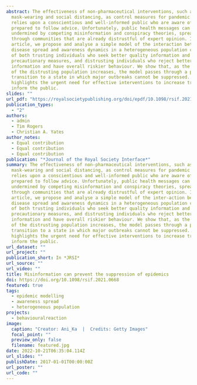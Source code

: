 ```yaml
---
abstract: The effectiveness of non-pharmaceutical interventions, such as
  mask-wearing and social distancing, as control measures for pandemic disease
  relies upon a conscientious and well-informed public who are aware of and
  prepared to follow advice. Unfortunately, public health messages can be
  undermined by competing misinformation and conspiracy theories, spread virally
  through communities that are already distrustful of expert opinion. In this
  article, we propose and analyse a simple model of the interaction between
  disease spread and awareness dynamics in a heterogeneous population composed
  of both trusting individuals who seek better quality information and will take
  precautionary measures, and distrusting individuals who reject better quality
  information and have overall riskier behaviour. We show that, as the density
  of the distrusting population increases, the model passes through a phase
  transition to a state in which major outbreaks cannot be suppressed. Our work
  highlights the urgent need for effective interventions to increase trust and
  inform the public.
slides: ""
url_pdf: "https://royalsocietypublishing.org/doi/epdf/10.1098/rsif.2021.0668"
publication_types:
  - "2"
authors:
  - admin
  - Tim Rogers
  - Christian A. Yates
author_notes:
  - Equal contribution
  - Equal contribution
  - Equal contribution
publication: "*Journal of the Royal Society Interface*"
summary: The effectiveness of non-pharmaceutical interventions, such as
  mask-wearing and social distancing, as control measures for pandemic disease
  relies upon a conscientious and well-informed public who are aware of and
  prepared to follow advice. Unfortunately, public health messages can be
  undermined by competing misinformation and conspiracy theories, spread virally
  through communities that are already distrustful of expert opinion. In this
  article, we propose and analyse a simple model of the inter-action between
  disease spread and awareness dynamics in a heterogeneous population composed
  of both trusting individuals who seek better quality information and will take
  precautionary measures, and distrusting individuals who reject better quality
  information and have overall riskier behaviour. We show that, as the density
  of the distrusting population increases, the model passes through a phase
  transition to a state in which major outbreaks cannot be suppressed. Our work
  highlights the urgent need for effective interventions to increase trust and
  inform the public.
url_dataset: ""
url_project: ""
publication_short: In *JRSI*
url_source: ""
url_video: ""
title: Misinformation can prevent the suppression of epidemics
doi: https://doi.org/10.1098/rsif.2021.0668
featured: true
tags:
  - epidemic modelling
  - awareness spread
  - heterogeneous population
projects:
  - behaviouralreaction
image:
  caption: "Creator: Ani_Ka  |  Credits: Getty Images"
  focal_point: ""
  preview_only: false
  filename: featured.jpg
date: 2022-10-21T06:35:04.114Z
url_slides: ""
publishDate: 2017-01-01T00:00:00Z
url_poster: ""
url_code: ""
---
```


